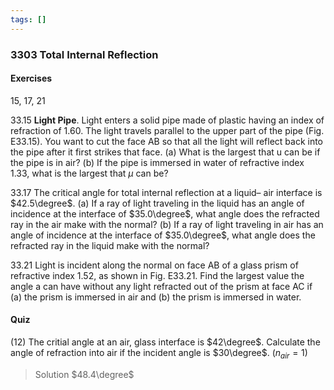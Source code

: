 ```yaml
---
tags: []
---
```


### 3303 Total Internal Reflection

#### Exercises
15, 17, 21

33.15 **Light Pipe**. Light enters a solid pipe made of plastic having an index of refraction of $1.60$. The light travels parallel to the upper part of the pipe (Fig. E33.15). You want to cut the face AB so that all the light will reflect back into the pipe after it first strikes that face.
(a) What is the largest that u can be if the pipe is in air?
(b) If the pipe is immersed in water of refractive index $1.33$, what is the largest that $\mu$ can be?

33.17 The critical angle for total internal reflection at a liquid– air interface is $42.5\degree$. (a) If a ray of light traveling in the liquid has an angle of incidence at the interface of $35.0\degree$, what angle does the refracted ray in the air make with the normal? (b) If a ray of light traveling in air has an angle of incidence at the interface of $35.0\degree$, what angle does the refracted ray in the liquid make with the normal?

33.21 Light is incident along the normal on face AB of a glass prism of refractive index $1.52$, as shown in Fig. E33.21. Find the largest value the angle a can have without any light refracted out of the prism at face AC if (a) the prism is immersed in air and (b) the prism is immersed in water.


#### Quiz
(12) The critial angle at an air, glass interface is $42\degree$. Calculate the angle of refraction into air if the incident angle is $30\degree$. ($n_{air} = 1$)
>Solution
$48.4\degree$
